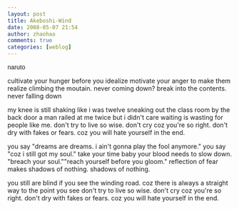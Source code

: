 ```yaml
---
layout: post
title: Akeboshi-Wind
date: 2008-05-07 21:54
author: zhaohao
comments: true
categories: [weblog]
---
```

<span style="font-family:arial;">naruto

cultivate your hunger before you idealize
motivate your anger to make them realize
climbing the moutain. never coming down?
break into the contents. never falling down

my knee is still shaking like i was twelve
sneaking out the class room by the back door
a man railed at me twice but i didn't care
waiting is wasting for people like me.
don't try to live so wise.
don't cry coz you're so right.
don't dry with fakes or fears.
coz you will hate yourself in the end.

you say "dreams are dreams.
i ain't gonna play the fool anymore."
you say "coz i still got my soul."
take your time baby your blood needs to slow down.
"breach your soul.""reach yourself before you gloom."
reflection of fear makes shadows of nothing.
shadows of nothing.

you still are blind if you see the winding road.
coz there is always a straight way to the point you see
don't try to live so wise.
don't cry coz you're so right.
don't dry with fakes or fears.
coz you will hate yourself in the end.
